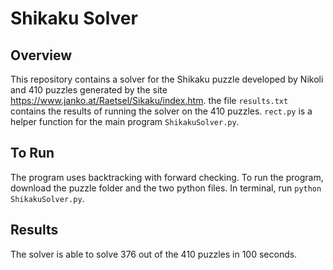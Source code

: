 # Shikaku Solver

## Overview
This repository contains a solver for the Shikaku puzzle developed by Nikoli and 410 puzzles generated by the site https://www.janko.at/Raetsel/Sikaku/index.htm. the file `results.txt` contains the results of running the solver on the 410 puzzles. `rect.py` is a helper function for the main program `ShikakuSolver.py`.

## To Run
The program uses backtracking with forward checking. To run the program, download the puzzle folder and the two python files. In terminal, run `python ShikakuSolver.py`.

## Results
The solver is able to solve 376 out of the 410 puzzles in 100 seconds. 
